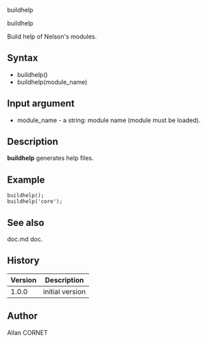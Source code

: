 



buildhelp


buildhelp

Build help of Nelson's modules.

## Syntax

- buildhelp()
- buildhelp(module_name)

## Input argument

 - module_name - a string: module name (module must be loaded).

## Description


  <p><b>buildhelp</b> generates help files.</p>


## Example

```Nelson
buildhelp();
buildhelp('core');
```

## See also

doc.md doc.
## History

|Version|Description|
|------|------|
|1.0.0|initial version|


## Author

Allan CORNET



